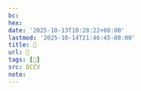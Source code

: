 ```yaml
---
bc:
hex:
date: '2025-10-13T10:28:22+08:00'
lastmod: '2025-10-14T21:46:45-08:00'
title: 􄣺
url: 􄣺
tags: [𥔂]
src: DCCV
note:
---
```

